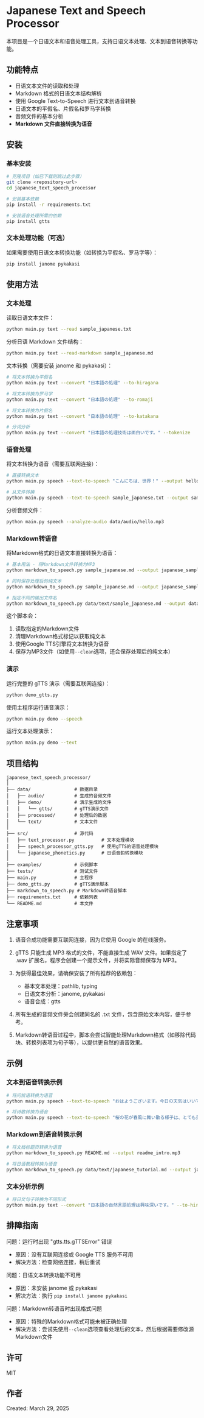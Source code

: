 # Japanese Text and Speech Processor

本项目是一个日语文本和语音处理工具，支持日语文本处理、文本到语音转换等功能。

## 功能特点

- 日语文本文件的读取和处理
- Markdown 格式的日语文本结构解析
- 使用 Google Text-to-Speech 进行文本到语音转换
- 日语文本的平假名、片假名和罗马字转换
- 音频文件的基本分析
- **Markdown 文件直接转换为语音**

## 安装

### 基本安装

```bash
# 克隆项目（如已下载则跳过此步骤）
git clone <repository-url>
cd japanese_text_speech_processor

# 安装基本依赖
pip install -r requirements.txt

# 安装语音处理所需的依赖
pip install gtts
```

### 文本处理功能（可选）

如果需要使用日语文本转换功能（如转换为平假名、罗马字等）：

```bash
pip install janome pykakasi
```

## 使用方法

### 文本处理

读取日语文本文件：

```bash
python main.py text --read sample_japanese.txt
```

分析日语 Markdown 文件结构：

```bash
python main.py text --read-markdown sample_japanese.md
```

文本转换（需要安装 janome 和 pykakasi）：

```bash
# 将文本转换为平假名
python main.py text --convert "日本語の処理" --to-hiragana

# 将文本转换为罗马字
python main.py text --convert "日本語の処理" --to-romaji

# 将文本转换为片假名
python main.py text --convert "日本語の処理" --to-katakana

# 分词分析
python main.py text --convert "日本語の処理技術は面白いです。" --tokenize
```

### 语音处理

将文本转换为语音（需要互联网连接）：

```bash
# 直接转换文本
python main.py speech --text-to-speech "こんにちは、世界！" --output hello.mp3

# 从文件转换
python main.py speech --text-to-speech sample_japanese.txt --output sample.mp3
```

分析音频文件：

```bash
python main.py speech --analyze-audio data/audio/hello.mp3
```

### Markdown转语音

将Markdown格式的日语文本直接转换为语音：

```bash
# 基本用法 - 将Markdown文件转换为MP3
python markdown_to_speech.py sample_japanese.md --output japanese_sample.mp3

# 同时保存处理后的纯文本
python markdown_to_speech.py sample_japanese.md --output japanese_sample.mp3 --clean

# 指定不同的输出文件名
python markdown_to_speech.py data/text/sample_japanese.md --output data/audio/markdown_speech.mp3
```

这个脚本会：
1. 读取指定的Markdown文件
2. 清理Markdown格式标记以获取纯文本
3. 使用Google TTS引擎将文本转换为语音
4. 保存为MP3文件（如使用`--clean`选项，还会保存处理后的纯文本）

### 演示

运行完整的 gTTS 演示（需要互联网连接）：

```bash
python demo_gtts.py
```

使用主程序运行语音演示：

```bash
python main.py demo --speech
```

运行文本处理演示：

```bash
python main.py demo --text
```

## 项目结构

```
japanese_text_speech_processor/
│
├── data/                # 数据目录
│   ├── audio/           # 生成的音频文件
│   ├── demo/            # 演示生成的文件
│   │   └── gtts/        # gTTS演示文件
│   ├── processed/       # 处理后的数据
│   └── text/            # 文本文件
│
├── src/                 # 源代码
│   ├── text_processor.py          # 文本处理模块
│   ├── speech_processor_gtts.py   # 使用gTTS的语音处理模块
│   └── japanese_phonetics.py      # 日语音韵转换模块
│
├── examples/            # 示例脚本
├── tests/               # 测试文件
├── main.py              # 主程序
├── demo_gtts.py         # gTTS演示脚本
├── markdown_to_speech.py # Markdown转语音脚本
├── requirements.txt     # 依赖列表
└── README.md            # 本文件
```

## 注意事项

1. 语音合成功能需要互联网连接，因为它使用 Google 的在线服务。

2. gTTS 只能生成 MP3 格式的文件，不能直接生成 WAV 文件。如果指定了 .wav 扩展名，程序会创建一个提示文件，并将实际音频保存为 MP3。

3. 为获得最佳效果，请确保安装了所有推荐的依赖包：
   - 基本文本处理：pathlib, typing
   - 日语文本分析：janome, pykakasi
   - 语音合成：gtts

4. 所有生成的音频文件旁会创建同名的 .txt 文件，包含原始文本内容，便于参考。

5. Markdown转语音过程中，脚本会尝试智能处理Markdown格式（如移除代码块、转换列表项为句子等），以提供更自然的语音效果。

## 示例

### 文本到语音转换示例

```bash
# 将问候语转换为语音
python main.py speech --text-to-speech "おはようございます。今日の天気はいいですね。" --output greeting.mp3

# 将诗歌转换为语音
python main.py speech --text-to-speech "桜の花が春風に舞い散る様子は、とても美しいです。" --output poem.mp3
```

### Markdown到语音转换示例

```bash
# 将文档标题页转换为语音
python markdown_to_speech.py README.md --output readme_intro.mp3

# 将日语教程转换为语音
python markdown_to_speech.py data/text/japanese_tutorial.md --output japanese_lesson.mp3 --clean
```

### 文本分析示例

```bash
# 将日文句子转换为不同形式
python main.py text --convert "日本語の自然言語処理は興味深いです。" --to-hiragana --to-romaji
```

## 排障指南

问题：运行时出现 "gtts.tts.gTTSError" 错误
- 原因：没有互联网连接或 Google TTS 服务不可用
- 解决方法：检查网络连接，稍后重试

问题：日语文本转换功能不可用
- 原因：未安装 janome 或 pykakasi
- 解决方法：执行 `pip install janome pykakasi`

问题：Markdown转语音时出现格式问题
- 原因：特殊的Markdown格式可能未被正确处理
- 解决方法：尝试先使用`--clean`选项查看处理后的文本，然后根据需要修改源Markdown文件

## 许可

MIT

## 作者

Created: March 29, 2025
